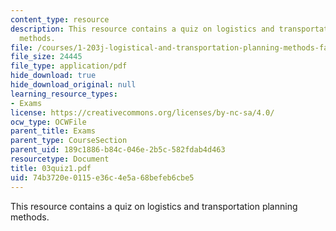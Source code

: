 ```yaml
---
content_type: resource
description: This resource contains a quiz on logistics and transportation planning
  methods.
file: /courses/1-203j-logistical-and-transportation-planning-methods-fall-2006/74b3720e0115e36c4e5a68befeb6cbe5_03quiz1.pdf
file_size: 24445
file_type: application/pdf
hide_download: true
hide_download_original: null
learning_resource_types:
- Exams
license: https://creativecommons.org/licenses/by-nc-sa/4.0/
ocw_type: OCWFile
parent_title: Exams
parent_type: CourseSection
parent_uid: 189c1886-b84c-046e-2b5c-582fdab4d463
resourcetype: Document
title: 03quiz1.pdf
uid: 74b3720e-0115-e36c-4e5a-68befeb6cbe5
---
```

This resource contains a quiz on logistics and transportation planning methods.